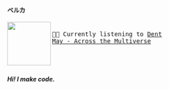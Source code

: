 #### ベルカ

[<img align="left" width="100" height="100" src="https:&#x2F;&#x2F;lastfm.freetls.fastly.net&#x2F;i&#x2F;u&#x2F;174s&#x2F;bcef1708e43b719d8a0e2c215d1c22ac.jpg">](https://www.youtube.com/results?search_query=Dent+May+Across+the+Multiverse)
<big><pre>
<small>
</br>🎵🎶  Currently listening to  [Dent May - Across the Multiverse](https://www.youtube.com/results?search_query=Dent+May+Across+the+Multiverse)</br></br>
</small></pre></big>

#

##### Hi! I make code.